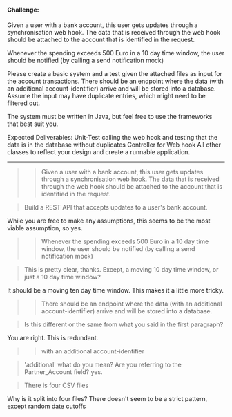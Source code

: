 #### Challenge:

Given a user with a bank account, this user gets updates through a synchronisation web hook. The data that is received through the web hook should be attached to the account that is identified in the request. 

Whenever the spending exceeds 500 Euro in a 10 day time window, the user should be notified (by calling a send notification mock)

Please create a basic system and a test given the attached files as input for the account transactions. There should be an endpoint where the data (with an additional account-identifier) arrive and will be stored into a database. Assume the input may have duplicate entries, which might need to be filtered out. 

The system must be written in Java, but feel free to use the frameworks that best suit you.

Expected Deliverables:
Unit-Test calling the web hook and testing that the data is in the database without duplicates
Controller for Web hook 
All other classes to reflect your design and create a runnable application.

---------------------------------------------------------------------------
>> Given a user with a bank account, this user gets updates through a synchronisation web hook. The data that is received through the web hook should be attached to the account that is identified in the request. 

> Build a REST API that accepts updates to a user's bank account.

While you are free to make any assumptions, this seems to be the most viable assumption, so yes.

>> Whenever the spending exceeds 500 Euro in a 10 day time window, the user should be notified (by calling a send notification mock)

> This is pretty clear, thanks. Except, a moving 10 day time window, or just a 10 day time window?

It should be a moving ten day time window. This makes it a little more tricky.


>> There should be an endpoint where the data (with an additional account-identifier) arrive and will be stored into a database.

> Is this different or the same from what you said in the first paragraph?

You are right. This is redundant.

>> with an additional account-identifier

> 'additional' what do you mean? Are you referring to the Partner_Account field?
yes.

> There is four CSV files

Why is it split into four files? There doesn't seem to be a strict pattern, except random date cutoffs
